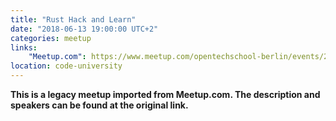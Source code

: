 ```yaml
---
title: "Rust Hack and Learn"
date: "2018-06-13 19:00:00 UTC+2"
categories: meetup 
links:
    "Meetup.com": https://www.meetup.com/opentechschool-berlin/events/250904450/
location: code-university
---
```


<strong>This is a legacy meetup imported from Meetup.com. The description and speakers can be found at the original link.</strong>